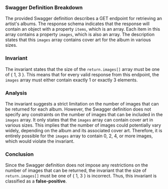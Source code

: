 ### Swagger Definition Breakdown
The provided Swagger definition describes a GET endpoint for retrieving an artist's albums. The response schema indicates that the response will contain an object with a property `items`, which is an array. Each item in this array contains a property `images`, which is also an array. The description states that this `images` array contains cover art for the album in various sizes.

### Invariant
The invariant states that the size of the `return.images[]` array must be one of { 1, 3 }. This means that for every valid response from this endpoint, the `images` array must either contain exactly 1 or exactly 3 elements.

### Analysis
The invariant suggests a strict limitation on the number of images that can be returned for each album. However, the Swagger definition does not specify any constraints on the number of images that can be included in the `images` array. It only states that the `images` array can contain cover art in various sizes. This implies that the number of images could potentially vary widely, depending on the album and its associated cover art. Therefore, it is entirely possible for the `images` array to contain 0, 2, 4, or more images, which would violate the invariant.

### Conclusion
Since the Swagger definition does not impose any restrictions on the number of images that can be returned, the invariant that the size of `return.images[]` must be one of { 1, 3 } is incorrect. Thus, this invariant is classified as a **false-positive**.
